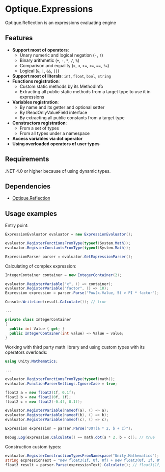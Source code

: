 # Optique.Expressions

Optique.Reflection is an expressions evaluating engine

## Features

- **Support most of operators**: 
  - Unary numeric and logical negation (`-`, `!`)
  - Binary arithmetic (`+`, `-`, `*`, `/`, `%`)
  - Comparison and equality (`>`, `<`, `>=`, `<=`, `==`, `!=`)
  - Logical (`&`, `|`, `&&`, `||`)
- **Support most of literals**: `int`, `float`, `bool`, `string`
- **Functions registration**:
  - Custom static methods by its MethodInfo
  - Extracting all public static methods from a target type to use it in expressions
- **Variables registration**:
  - By name and its getter and optional setter
  - By IReadOnlyValueField interface
  - By extracting all public constants from a target type
- **Constructors registration**:
  - From a set of types
  - From all types under a namespace
- **Access variables via dot operator**
- **Using overloaded operators of user types**

## Requirements

.NET 4.0 or higher because of using dynamic types.

## Dependencies

- [Optique.Reflection](https://github.com/OptiqueGames/Optique.Reflection)

## Usage examples

Entry point:
```csharp
ExpressionEvaluator evaluator = new ExpressionEvaluator();

evaluator.RegisterFunctionsFromType(typeof(System.Math));
evaluator.RegisterConstantsFromType(typeof(System.Math));

ExpressionParser parser = evaluator.GetExpressionParser();
```

Calculating of complex expression:
```csharp
IntegerContainer container = new IntegerContainer(2);

evaluator.RegisterVariable("x", () => container);
evaluator.RegisterVariable("factor", () => 10);
Expression expression = parser.Parse("Pow(x.Value, 5) > PI * factor");

Console.WriteLine(result.Calculate()); // true

...

private class IntegerContainer
{
  public int Value { get; }
  public IntegerContainer(int value) => Value = value;
}
```

Working with third party math library and using custom types with its operators overloads:
```csharp
using Unity.Mathematics;

...

evaluator.RegisterFunctionsFromType(typeof(math));
evaluator.FunctionParserSettings.IgnoreCase = true;

float2 a = new float2(1f, 0.1f);
float2 b = new float2(0f, 1f);
float2 c = new float2(-0.4f, 0.1f);

evaluator.RegisterVariable(nameof(a), () => a);
evaluator.RegisterVariable(nameof(b), () => b);
evaluator.RegisterVariable(nameof(c), () => c);

Expression expression = parser.Parse("DOT(a * 2, b + c)");

Debug.Log(expression.Calculate() == math.dot(a * 2, b + c)); // true
```

Construction custom types:
```csharp
evaluator.RegisterConstructionTypesFromNamespace("Unity.Mathematics");
string expressionText = "new float3(1f, 0f, 0f) + new float3(0f, 1f, 0f)";
float3 result = parser.Parse(expressionText).Calculate(); // float3(1f, 1f, 0f)
```
